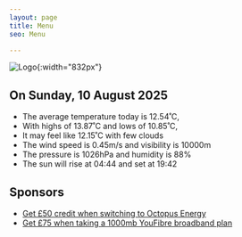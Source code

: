 ```yaml
---
layout: page
title: Menu
seo: Menu

---
```


![Logo](/images/logo.jpg){:width="832px"}

<!-- weather_marker starts -->
## On Sunday, 10 August 2025

- The average temperature today is 12.54˚C,
- With highs of 13.87˚C and lows of 10.85˚C,
- It may feel like 12.15˚C with few clouds
- The wind speed is 0.45m/s and visibility is 10000m
- The pressure is 1026hPa and humidity is 88%
- The sun will rise at 04:44 and set at 19:42

<!-- weather_marker ends -->

## Sponsors

- [Get £50 credit when switching to Octopus Energy](https://bit.ly/3oD1nnS)
- [Get £75 when taking a 1000mb YouFibre broadband plan](https://aklam.io/91zWhU?)
